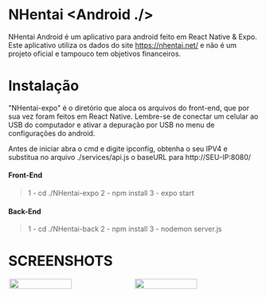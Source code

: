 # NHentai <Android ./>

NHentai Android é um aplicativo para android feito em React Native & Expo.
Este aplicativo utiliza os dados do site https://nhentai.net/ e não é um projeto oficial e tampouco tem objetivos financeiros.

# Instalação

"NHentai-expo" é o diretório que aloca os arquivos do front-end, que por sua vez foram feitos em React Native. Lembre-se de conectar um celular ao USB do computador e ativar a depuração por USB no menu de configurações do android.

Antes de iniciar abra o cmd e digite ipconfig, obtenha o seu IPV4 e substitua no arquivo ./services/api.js o baseURL para http://SEU-IP:8080/

#### Front-End

> 1 - cd ./NHentai-expo
2 - npm install
3 - expo start

#### Back-End

> 1 - cd ./NHentai-back
2 - npm install
3 - nodemon server.js

# SCREENSHOTS

<div style="display: flex; justify-content: center;">
    <img style="width: 50%; margin: 0 2px" src="https://scontent.fgru5-1.fna.fbcdn.net/v/t1.15752-9/84150539_165289464891979_4066225227669962752_n.png?_nc_cat=104&_nc_ohc=U2L85B7cVKgAX9S_c5I&_nc_ht=scontent.fgru5-1.fna&oh=5b44fdcee4944e1e8c666524b3ccba4c&oe=5ED24F6C" />
    <img style="width: 50%;" src="https://scontent.fgru5-1.fna.fbcdn.net/v/t1.15752-9/84542133_2764088027011402_2635777028183293952_n.png?_nc_cat=100&_nc_ohc=LFZpv99vd48AX-zQAWP&_nc_ht=scontent.fgru5-1.fna&oh=a162d5bcc24d52d1ca4ea5f58b1a3c5f&oe=5ECC26E3" />
</div>
